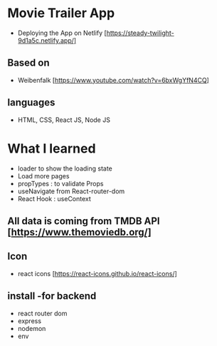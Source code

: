 # Movie Trailer App

- Deploying the App on Netlify [https://steady-twilight-9d1a5c.netlify.app/]

## Based on

- Weibenfalk [https://www.youtube.com/watch?v=6bxWgYfN4CQ]

## languages

- HTML, CSS, React JS, Node JS

# What I learned

- loader to show the loading state
- Load more pages
- propTypes : to validate Props
- useNavigate from React-router-dom
- React Hook : useContext

## All data is coming from TMDB API [https://www.themoviedb.org/]

## Icon

- react icons [https://react-icons.github.io/react-icons/]

## install -for backend

- react router dom
- express
- nodemon
- env

